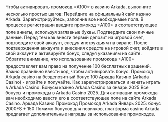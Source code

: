 Чтобы активировать промокод ⭐️A100⭐️ в казино Arkada, выполните несколько простых шагов:
Перейдите на официальный сайт казино Arkada.
Зарегистрируйтесь, заполнив все необходимые поля.
В процессе регистрации введите промокод ⭐️A100⭐️ в соответствующее поле анкеты, используя заглавные буквы.
Подтвердите свои личные данные.
Перед тем как внести первый депозит на игровой счет, подтвердите свой аккаунт, следуя инструкциям на экране.
После подтверждения аккаунта и внесения средств на игровой счет, войдите в свой аккаунт и активируйте бонус, следуя указаниям на сайте.
Обратите внимание, что использование промокода ⭐️A100⭐️ предоставляет вам право на получение 100 бесплатных вращений. Важно правильно ввести код, чтобы активировать бонус.
Промокод Arkada casino на бездепозитный бонус 100 Аркада Казино (Arkada Casino) - играйте и получайте. Как зарегистрироваться и начать играть в Arkada Casino. Бонусы казино Arkada Casino за январь 2025 Все бонусы и промокоды в Arkada Casino 2025. Для активации промокода вам необходимо ввести его в соответствующее поле на сайте Arkada Casino. Аркада Казино Промокод  Промокод Arkada Январь 2025: бонус 2000FS + 150 Помимо бонусов для новичков, платформа casino Arkada предлагает дополнительные награды за использование промокодов.
